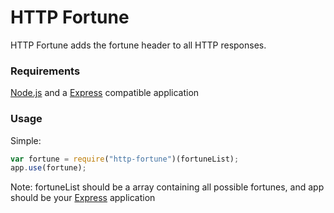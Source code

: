 HTTP Fortune
============
HTTP Fortune adds the fortune header to all HTTP responses.

### Requirements
[Node.js](http://nodejs.org/) and a [Express](http://expressjs.com/) compatible application

### Usage
Simple:

```javascript
var fortune = require("http-fortune")(fortuneList);
app.use(fortune);
```

Note: fortuneList should be a array containing all possible fortunes, and app should be your [Express](http://expressjs.com/) application
